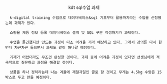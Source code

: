 <center>kdt sql수업 과제</center>

      k-digital training 수업으로 데이터베이스&sql 기초부터 활용까지라는 수업을 신청했는데 과제가 있다.

      쇼핑몰 제품 정보 등록 데이터베이스 설계 및 SQL 구문 작성하기가 과제이다.

      수업을 듣긴했지만 만드는 과정이 다소 어려울 거라 예상하고 있다. 그래서 강의를 다시 한번더 차근차근 들으면서 과제도 같이 해나갈 예정이다.

      과제가 어렵더라도 무조건 완성할 것이다. 과제 중에 어려운 과정이 있다면 선생님에게 적극적으로 질문하고 과정을 해결할 것이다.

      상품을 하나 정하라는데 나는 겨울에 제철과일인 귤로 할 것이고 무게는 4.5kg 수량은 15박스로 두고 만들 예정이다.

      

